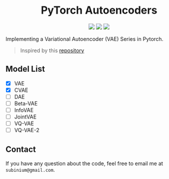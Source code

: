 <h1 align="center">
  <b>PyTorch Autoencoders</b><br>
</h1>

<p align="center">
  <a href="https://www.python.org/">
    <img src="https://img.shields.io/badge/Python-3.8-4B8BBE.svg" /></a>
  <a href= "https://pytorch.org/">
    <img src="https://img.shields.io/badge/PyTorch-1.7-EE4C2C.svg" /></a>
  <a href= "https://github.com/subinium/Pytorch-AutoEncoders/blob/main/LICENSE">
    <img src="https://img.shields.io/badge/license-MIT-yellow.svg" /></a>
</p>

Implementing a Variational Autoencoder (VAE) Series in Pytorch.

> Inspired by this [repository](https://github.com/AntixK/PyTorch-VAE)

## Model List

- [x] VAE
- [x] CVAE
- [ ] DAE
- [ ] Beta-VAE
- [ ] InfoVAE
- [ ] JointVAE
- [ ] VQ-VAE
- [ ] VQ-VAE-2

## Contact

If you have any question about the code, feel free to email me at `subinium@gmail.com`.